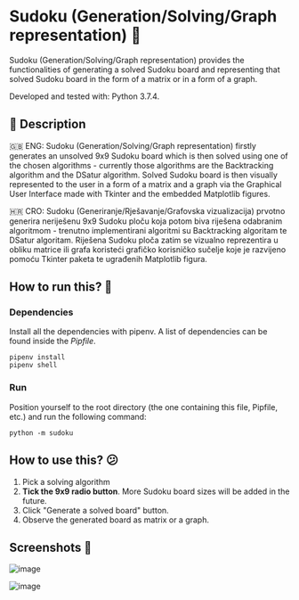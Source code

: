# Sudoku (Generation/Solving/Graph representation) 🔢
Sudoku (Generation/Solving/Graph representation) provides the functionalities of generating a solved Sudoku board and representing that solved Sudoku board in the form of a matrix or in a form of a graph.

Developed and tested with: Python 3.7.4.

## 📕 Description
🇬🇧 ENG:
Sudoku (Generation/Solving/Graph representation) firstly generates an unsolved 9x9 Sudoku board which is then solved using one of the chosen algorithms - currently those algorithms are the Backtracking algorithm and the DSatur algorithm. Solved Sudoku board is then visually represented to the user in a form of a matrix and a graph via the Graphical User Interface made with Tkinter and the embedded Matplotlib figures.

🇭🇷 CRO:
Sudoku (Generiranje/Rješavanje/Grafovska vizualizacija) prvotno generira neriješenu 9x9 Sudoku ploču koja potom biva riješena odabranim algoritmom - trenutno implementirani algoritmi su Backtracking algoritam te DSatur algoritam. Riješena Sudoku ploča zatim se vizualno reprezentira u obliku matrice ili grafa koristeći grafičko korisničko sučelje koje je razvijeno pomoću Tkinter paketa te ugrađenih Matplotlib figura.


## How to run this? 🏁
### Dependencies
Install all the dependencies with pipenv. A list of dependencies can be found inside the _Pipfile_.
```
pipenv install
pipenv shell
```
### Run
Position yourself to the root directory (the one containing this file, Pipfile, etc.) and run the following command:
```
python -m sudoku
```

## How to use this? 😕
1. Pick a solving algorithm
2. **Tick the 9x9 radio button**. More Sudoku board sizes will be added in the future.
3. Click "Generate a solved board" button.
4. Observe the generated board as matrix or a graph.

## Screenshots 📸
![image](https://user-images.githubusercontent.com/29998991/73124632-c3771c80-3f9d-11ea-97c8-71e032e63dff.png)

![image](https://user-images.githubusercontent.com/29998991/73124642-e9042600-3f9d-11ea-88cb-2234dd2f8a74.png)
